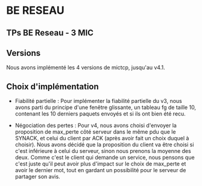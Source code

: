 # BE RESEAU
## TPs BE Reseau - 3 MIC

## Versions
Nous avons implémenté les 4 versions de mictcp, jusqu'au v4.1.

## Choix d'implémentation
- Fiabilité partielle : Pour implémenter la fiabilité partielle du v3, nous avons parti du principe d'une fenêtre glissante, un tableau fg de taille 10, contenant les 10 derniers paquets envoyés et si ils ont bien été recu. 

- Négociation des pertes : Pour v4, nous avons choisi d'envoyer la proposition de max_perte côté serveur dans le même pdu que le SYNACK, et celui du client par ACK (après avoir fait un choix duquel à choisir). Nous avons décidé que la proposition du client va être choisi si c'est inférieure à celui du serveur, sinon nous prenons la moyenne des deux. Comme c'est le client qui demande un service, nous pensons que c'est juste qu'il peut avoir plus d'impact sur le choix de max_perte et avoir le dernier mot, tout en gardant un possibilité pour le serveur de partager son avis.
